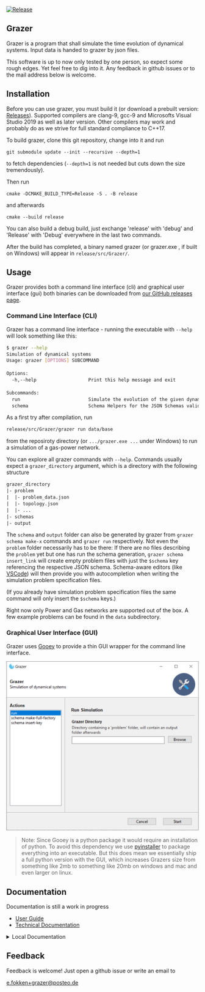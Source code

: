 [![Release](https://github.com/eike-fokken/grazer/actions/workflows/release.yml/badge.svg)](https://github.com/eike-fokken/grazer/releases)

## Grazer

Grazer is a program that shall simulate the time evolution of dynamical systems.
Input data is handed to grazer by json files.

This software is up to now only tested by one person, so expect some rough edges.
Yet feel free to dig into it.  Any feedback in github issues or to the mail address below is welcome.



## Installation
Before you can use grazer, you must build it (or download a prebuilt version: [Releases](https://github.com/eike-fokken/grazer/releases)).
Supported compilers are clang-9, gcc-9 and Microsofts Visual Studio 2019 as well as later version.
Other compilers may work and probably do as we strive for full standard compliance to C++17.

To build grazer, clone this git repository, change into it and run

```
git submodule update --init --recursive --depth=1
```

to fetch dependencies (`--depth=1` is not needed but cuts down the size tremendously).

Then run

```
cmake -DCMAKE_BUILD_TYPE=Release -S . -B release
```

and afterwards

```
cmake --build release
```

You can also build a debug build, just exchange 'release' with 'debug' and 'Release' with 'Debug'
everywhere in the last two commands.

After the build has completed, a binary named grazer (or grazer.exe , if built on Windows)
will appear in `release/src/Grazer/`.

## Usage

Grazer provides both a command line interface (cli) and graphical user interface
(gui) both binaries can be downloaded from [our GitHub releases
page](https://github.com/eike-fokken/grazer/releases).

### Command Line Interface (CLI)

Grazer has a command line interface - running the executable with `--help` 
will look something like this:

```bash
$ grazer --help
Simulation of dynamical systems
Usage: grazer [OPTIONS] SUBCOMMAND

Options:
  -h,--help                   Print this help message and exit

Subcommands:
  run                         Simulate the evolution of the given dynamical system
  schema                      Schema Helpers for the JSON Schemas validating the input files

```

As a first try after compilation, run

```bash
release/src/Grazer/grazer run data/base
```
from the reposiroty directory (or `.../grazer.exe ...` under Windows) to run a simulation of a gas-power network.

You can explore all grazer commands with `--help`. Commands usually expect a
`grazer_directory` argument, which is a directory with the following structure

```txt
grazer_directory
|- problem
|  |- problem_data.json
|  |- topology.json
|  |- ...
|- schemas
|- output
```

The `schema` and `output` folder can also be generated by grazer from `grazer
schema make-x` commands and `grazer run` respectively. Not even the
`problem` folder necessarily has to be there: If there are no files describing
the `problem` yet but one has run the schema generation, `grazer schema
insert_link` will create empty problem files with just the `$schema` key
referencing the respective JSON schema. Schema-aware editors (like
[VSCode](https://code.visualstudio.com/)) will then provide you with
autocompletion when writing the simulation problem specification files.

(If you already have simulation problem specification files the same command
will only insert the `$schema` keys.)

Right now only Power and Gas networks are supported out of the box.
A few example problems can be found in the `data` subdirectory.


### Graphical User Interface (GUI)

Grazer uses [Gooey](https://github.com/chriskiehl/Gooey) to provide a thin
GUI wrapper for the command line interface. 

![Grazer-Gui](./docs/images/grazer-gui.png)

> Note: Since Gooey is a python package
it would require an installation of python. To avoid this dependency we use
[pyinstaller](https://www.pyinstaller.org/) to package everything into an
executable. But this does mean we essentially ship a full python version with
the GUI, which increases Grazers size from something like 2mb to something like
20mb on windows and mac and even larger on linux.

## Documentation

Documentation is still a work in progress

- [User Guide](/wiki/use-grazer)
- [Technical Documentation](https://eike-fokken.github.io/grazer/)

<details> <summary> Local Documentation </summary>

You can generate some documentation with
```bash
cmake --build release --target docs
```
If you have doxygen installed, this will generate technical documentation under
```
release/docs/html/index.html.
```
although it is not yet very complete.
If you have pdflatex and the packages listed in `docs/userguide.tex` installed, a file
```
release/docs/userguide.pdf
```
will appear. Note that the userguide is also not yet very usable.

</details>


## Feedback
Feedback is welcome! Just open a github issue or write an email to

e.fokken+grazer@posteo.de





